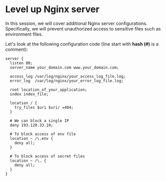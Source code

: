 # Level up Nginx server

In this session, we will cover additional Nginx server configurations. Specifically, we will prevent unauthorized access to sensitive files such as environment files.

Let's look at the following configuration code (line start with **hash (#)** is a comment):

```
server {
  listen 80;
  server_name your_domain.com www.your_domain.com;

  access_log /var/log/nginx/your_access_log_file.log;
  error_log  /var/log/nginx/your_error_log_file.log;

  root location_of_your_application;
  index index_file;

  location / {
    try_files $uri $uri/ =404;
  }

  # We can block a single IP
  deny 193.120.33.10;

  # To block access of env file
  location ~ /\.env {
    deny all;
  }

  # To block access of secret files
  location ~ /\. {
    deny all;
  }
}
```
